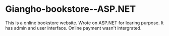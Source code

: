# Giangho-bookstore--ASP.NET
This is a online bookstore website.
Wrote on ASP.NET for learing purpose. It has admin and user interface. Online payment wasn't intergrated.
